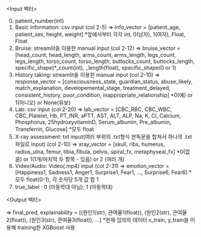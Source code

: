 <Input 벡터>

0. patient_number(int)
1. Basic information: csv input (col 2-5)
=> info_vector = [patient_age, patient_sex, height, weight] *앞에서부터 각각 int, 0(남자), 1(여자), Float, Float
2. Bruise: streamlit을 이용한 manual input (col 2-12)
=> bruise_vector = [head_count, head_length, arms_count, arms_length, legs_count, legs_length, torso_count, torso_length, buttocks_count, buttocks_length, specific_shape]*_count(int), _length(float), specific_shape(0 or 1)
3. History taking: streamlit을 이용한 manual input (col 2-10)
=> response_vector = [consciousness_state, guardian_status, abuse_likely, match_explanation, developemental_stage, treatment_delayed, consistent_history, poor_condition, inappropriate_relationship] *0(예) or 1(아니오) or None(유보)
4. Lab: csv input (col 2-20)
=> lab_vector = [CBC_RBC, CBC_WBC, CBC_Platelet, Hb, PT_INR, aPTT, AST, ALT, ALP, Na, K, Cl, Calcium, Phosphorus, 25hydroxyvitaminD, Serum_albumin, Pre_albumin, Transferrin, Glucose] *모두 float
5. X-ray assessment: txt input(여러 부위의 .txt형식 판독문을 합쳐서 하나의 .txt 파일로 input) (col 2-10)
=> xray_vector = [skull, ribs, humerus, radius_ulna, femur, tibia_fibula, pelvis, spiral_fx, metaphyseal_fx] *0(없음) or 1(1개/마지막 두 항목 - 있음) or 2 (여러 개)
6. Video/Audio: Video(.mp4) input (col 2-31)
=> emotion_vector = [Happiness1, Sadness1, Anger1, Surprise1, Fear1, ..., Surprise6, Fear6] *모두 float(0-1), 각 숫자당 5개 값 합 1
7. true_label : 0 (아동학대 아님), 1 (아동학대)

<Output 벡터> 

=> final_pred, explainability = [(원인1(str), 관여율1(float)), (원인2(str), 관여율2(float)), (원인3(str), 관여율3(float)), ...]
*현재 임의의 데이터 x_train, y_train을 이용해 training한 XGBoost 사용